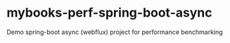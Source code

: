 # mybooks-perf-spring-boot-async
Demo spring-boot async (webflux) project for performance benchmarking

